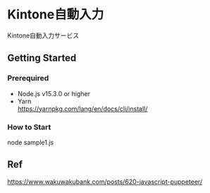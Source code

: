 # Kintone自動入力

Kintone自動入力サービス

## Getting Started

### Prerequired

- Node.js v15.3.0 or higher<br>
- Yarn<br>
https://yarnpkg.com/lang/en/docs/cli/install/<br>

### How to Start

node sample1.js 

## Ref

https://www.wakuwakubank.com/posts/620-javascript-puppeteer/